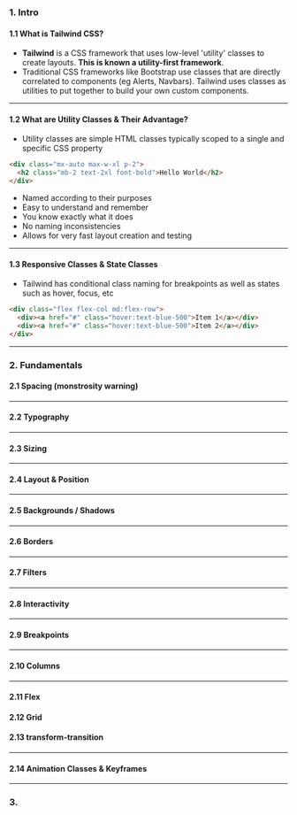 ### 1. Intro

#### 1.1 What is Tailwind CSS?

- **Tailwind** is a CSS framework that uses low-level 'utility' classes to create layouts. **This is known a utility-first framework**.
- Traditional CSS frameworks like Bootstrap use classes that are directly correlated to components (eg Alerts, Navbars). Tailwind uses classes as utilities to put together to build your own custom components.

---

#### 1.2 What are Utility Classes & Their Advantage?

- Utility classes are simple HTML classes typically scoped to a single and specific CSS property

```html
<div class="mx-auto max-w-xl p-2">
  <h2 class="mb-2 text-2xl font-bold">Hello World</h2>
</div>
```

- Named according to their purposes
- Easy to understand and remember
- You know exactly what it does
- No naming inconsistencies
- Allows for very fast layout creation and testing

---

#### 1.3 Responsive Classes & State Classes

- Tailwind has conditional class naming for breakpoints as well as states such as hover, focus, etc

```html
<div class="flex flex-col md:flex-row">
  <div><a href="#" class="hover:text-blue-500">Item 1</a></div>
  <div><a href="#" class="hover:text-blue-500">Item 2</a></div>
</div>
```

---

### 2. Fundamentals

#### 2.1 Spacing (monstrosity warning)

<!-- Breakpoinsts for Container
    container	None	width: 100%;
    sm (640px)	    max-width: 640px;
    md (768px)	    max-width: 768px;
    lg (1024px)	    max-width: 1024px;
    xl (1280px)	    max-width: 1280px;
    2xl (1536px)	  max-width: 1536px;
-->

<!-- Margin Values
      m-0	margin: 0px;
      mx-0	margin-left: 0px;
      margin-right: 0px;
      my-0	margin-top: 0px;
      margin-bottom: 0px;
      mt-0	margin-top: 0px;
      mr-0	margin-right: 0px;
      mb-0	margin-bottom: 0px;
      ml-0	margin-left: 0px;
      m-px	margin: 1px;
      mx-px	margin-left: 1px;
      margin-right: 1px;
      my-px	margin-top: 1px;
      margin-bottom: 1px;
      mt-px	margin-top: 1px;
      mr-px	margin-right: 1px;
      mb-px	margin-bottom: 1px;
      ml-px	margin-left: 1px;
      m-0.5	margin: 0.125rem; /* 2px */
      mx-0.5	margin-left: 0.125rem; /* 2px */
      margin-right: 0.125rem; /* 2px */
      my-0.5	margin-top: 0.125rem; /* 2px */
      margin-bottom: 0.125rem; /* 2px */
      mt-0.5	margin-top: 0.125rem; /* 2px */
      mr-0.5	margin-right: 0.125rem; /* 2px */
      mb-0.5	margin-bottom: 0.125rem; /* 2px */
      ml-0.5	margin-left: 0.125rem; /* 2px */
      m-1	margin: 0.25rem; /* 4px */
      mx-1	margin-left: 0.25rem; /* 4px */
      margin-right: 0.25rem; /* 4px */
      my-1	margin-top: 0.25rem; /* 4px */
      margin-bottom: 0.25rem; /* 4px */
      mt-1	margin-top: 0.25rem; /* 4px */
      mr-1	margin-right: 0.25rem; /* 4px */
      mb-1	margin-bottom: 0.25rem; /* 4px */
      ml-1	margin-left: 0.25rem; /* 4px */
      m-1.5	margin: 0.375rem; /* 6px */
      mx-1.5	margin-left: 0.375rem; /* 6px */
      margin-right: 0.375rem; /* 6px */
      my-1.5	margin-top: 0.375rem; /* 6px */
      margin-bottom: 0.375rem; /* 6px */
      mt-1.5	margin-top: 0.375rem; /* 6px */
      mr-1.5	margin-right: 0.375rem; /* 6px */
      mb-1.5	margin-bottom: 0.375rem; /* 6px */
      ml-1.5	margin-left: 0.375rem; /* 6px */
      m-2	margin: 0.5rem; /* 8px */
      mx-2	margin-left: 0.5rem; /* 8px */
      margin-right: 0.5rem; /* 8px */
      my-2	margin-top: 0.5rem; /* 8px */
      margin-bottom: 0.5rem; /* 8px */
      mt-2	margin-top: 0.5rem; /* 8px */
      mr-2	margin-right: 0.5rem; /* 8px */
      mb-2	margin-bottom: 0.5rem; /* 8px */
      ml-2	margin-left: 0.5rem; /* 8px */
      m-2.5	margin: 0.625rem; /* 10px */
      mx-2.5	margin-left: 0.625rem; /* 10px */
      margin-right: 0.625rem; /* 10px */
      my-2.5	margin-top: 0.625rem; /* 10px */
      margin-bottom: 0.625rem; /* 10px */
      mt-2.5	margin-top: 0.625rem; /* 10px */
      mr-2.5	margin-right: 0.625rem; /* 10px */
      mb-2.5	margin-bottom: 0.625rem; /* 10px */
      ml-2.5	margin-left: 0.625rem; /* 10px */
      m-3	margin: 0.75rem; /* 12px */
      mx-3	margin-left: 0.75rem; /* 12px */
      margin-right: 0.75rem; /* 12px */
      my-3	margin-top: 0.75rem; /* 12px */
      margin-bottom: 0.75rem; /* 12px */
      mt-3	margin-top: 0.75rem; /* 12px */
      mr-3	margin-right: 0.75rem; /* 12px */
      mb-3	margin-bottom: 0.75rem; /* 12px */
      ml-3	margin-left: 0.75rem; /* 12px */
      m-3.5	margin: 0.875rem; /* 14px */
      mx-3.5	margin-left: 0.875rem; /* 14px */
      margin-right: 0.875rem; /* 14px */
      my-3.5	margin-top: 0.875rem; /* 14px */
      margin-bottom: 0.875rem; /* 14px */
      mt-3.5	margin-top: 0.875rem; /* 14px */
      mr-3.5	margin-right: 0.875rem; /* 14px */
      mb-3.5	margin-bottom: 0.875rem; /* 14px */
      ml-3.5	margin-left: 0.875rem; /* 14px */
      m-4	margin: 1rem; /* 16px */
      mx-4	margin-left: 1rem; /* 16px */
      margin-right: 1rem; /* 16px */
      my-4	margin-top: 1rem; /* 16px */
      margin-bottom: 1rem; /* 16px */
      mt-4	margin-top: 1rem; /* 16px */
      mr-4	margin-right: 1rem; /* 16px */
      mb-4	margin-bottom: 1rem; /* 16px */
      ml-4	margin-left: 1rem; /* 16px */
      m-5	margin: 1.25rem; /* 20px */
      mx-5	margin-left: 1.25rem; /* 20px */
      margin-right: 1.25rem; /* 20px */
      my-5	margin-top: 1.25rem; /* 20px */
      margin-bottom: 1.25rem; /* 20px */
      mt-5	margin-top: 1.25rem; /* 20px */
      mr-5	margin-right: 1.25rem; /* 20px */
      mb-5	margin-bottom: 1.25rem; /* 20px */
      ml-5	margin-left: 1.25rem; /* 20px */
      m-6	margin: 1.5rem; /* 24px */
      mx-6	margin-left: 1.5rem; /* 24px */
      margin-right: 1.5rem; /* 24px */
      my-6	margin-top: 1.5rem; /* 24px */
      margin-bottom: 1.5rem; /* 24px */
      mt-6	margin-top: 1.5rem; /* 24px */
      mr-6	margin-right: 1.5rem; /* 24px */
      mb-6	margin-bottom: 1.5rem; /* 24px */
      ml-6	margin-left: 1.5rem; /* 24px */
      m-7	margin: 1.75rem; /* 28px */
      mx-7	margin-left: 1.75rem; /* 28px */
      margin-right: 1.75rem; /* 28px */
      my-7	margin-top: 1.75rem; /* 28px */
      margin-bottom: 1.75rem; /* 28px */
      mt-7	margin-top: 1.75rem; /* 28px */
      mr-7	margin-right: 1.75rem; /* 28px */
      mb-7	margin-bottom: 1.75rem; /* 28px */
      ml-7	margin-left: 1.75rem; /* 28px */
      m-8	margin: 2rem; /* 32px */
      mx-8	margin-left: 2rem; /* 32px */
      margin-right: 2rem; /* 32px */
      my-8	margin-top: 2rem; /* 32px */
      margin-bottom: 2rem; /* 32px */
      mt-8	margin-top: 2rem; /* 32px */
      mr-8	margin-right: 2rem; /* 32px */
      mb-8	margin-bottom: 2rem; /* 32px */
      ml-8	margin-left: 2rem; /* 32px */
      m-9	margin: 2.25rem; /* 36px */
      mx-9	margin-left: 2.25rem; /* 36px */
      margin-right: 2.25rem; /* 36px */
      my-9	margin-top: 2.25rem; /* 36px */
      margin-bottom: 2.25rem; /* 36px */
      mt-9	margin-top: 2.25rem; /* 36px */
      mr-9	margin-right: 2.25rem; /* 36px */
      mb-9	margin-bottom: 2.25rem; /* 36px */
      ml-9	margin-left: 2.25rem; /* 36px */
      m-10	margin: 2.5rem; /* 40px */
      mx-10	margin-left: 2.5rem; /* 40px */
      margin-right: 2.5rem; /* 40px */
      my-10	margin-top: 2.5rem; /* 40px */
      margin-bottom: 2.5rem; /* 40px */
      mt-10	margin-top: 2.5rem; /* 40px */
      mr-10	margin-right: 2.5rem; /* 40px */
      mb-10	margin-bottom: 2.5rem; /* 40px */
      ml-10	margin-left: 2.5rem; /* 40px */
      m-11	margin: 2.75rem; /* 44px */
      mx-11	margin-left: 2.75rem; /* 44px */
      margin-right: 2.75rem; /* 44px */
      my-11	margin-top: 2.75rem; /* 44px */
      margin-bottom: 2.75rem; /* 44px */
      mt-11	margin-top: 2.75rem; /* 44px */
      mr-11	margin-right: 2.75rem; /* 44px */
      mb-11	margin-bottom: 2.75rem; /* 44px */
      ml-11	margin-left: 2.75rem; /* 44px */
      m-12	margin: 3rem; /* 48px */
      mx-12	margin-left: 3rem; /* 48px */
      margin-right: 3rem; /* 48px */
      my-12	margin-top: 3rem; /* 48px */
      margin-bottom: 3rem; /* 48px */
      mt-12	margin-top: 3rem; /* 48px */
      mr-12	margin-right: 3rem; /* 48px */
      mb-12	margin-bottom: 3rem; /* 48px */
      ml-12	margin-left: 3rem; /* 48px */
      m-14	margin: 3.5rem; /* 56px */
      mx-14	margin-left: 3.5rem; /* 56px */
      margin-right: 3.5rem; /* 56px */
      my-14	margin-top: 3.5rem; /* 56px */
      margin-bottom: 3.5rem; /* 56px */
      mt-14	margin-top: 3.5rem; /* 56px */
      mr-14	margin-right: 3.5rem; /* 56px */
      mb-14	margin-bottom: 3.5rem; /* 56px */
      ml-14	margin-left: 3.5rem; /* 56px */
      m-16	margin: 4rem; /* 64px */
      mx-16	margin-left: 4rem; /* 64px */
      margin-right: 4rem; /* 64px */
      my-16	margin-top: 4rem; /* 64px */
      margin-bottom: 4rem; /* 64px */
      mt-16	margin-top: 4rem; /* 64px */
      mr-16	margin-right: 4rem; /* 64px */
      mb-16	margin-bottom: 4rem; /* 64px */
      ml-16	margin-left: 4rem; /* 64px */
      m-20	margin: 5rem; /* 80px */
      mx-20	margin-left: 5rem; /* 80px */
      margin-right: 5rem; /* 80px */
      my-20	margin-top: 5rem; /* 80px */
      margin-bottom: 5rem; /* 80px */
      mt-20	margin-top: 5rem; /* 80px */
      mr-20	margin-right: 5rem; /* 80px */
      mb-20	margin-bottom: 5rem; /* 80px */
      ml-20	margin-left: 5rem; /* 80px */
      m-24	margin: 6rem; /* 96px */
      mx-24	margin-left: 6rem; /* 96px */
      margin-right: 6rem; /* 96px */
      my-24	margin-top: 6rem; /* 96px */
      margin-bottom: 6rem; /* 96px */
      mt-24	margin-top: 6rem; /* 96px */
      mr-24	margin-right: 6rem; /* 96px */
      mb-24	margin-bottom: 6rem; /* 96px */
      ml-24	margin-left: 6rem; /* 96px */
      m-28	margin: 7rem; /* 112px */
      mx-28	margin-left: 7rem; /* 112px */
      margin-right: 7rem; /* 112px */
      my-28	margin-top: 7rem; /* 112px */
      margin-bottom: 7rem; /* 112px */
      mt-28	margin-top: 7rem; /* 112px */
      mr-28	margin-right: 7rem; /* 112px */
      mb-28	margin-bottom: 7rem; /* 112px */
      ml-28	margin-left: 7rem; /* 112px */
      m-32	margin: 8rem; /* 128px */
      mx-32	margin-left: 8rem; /* 128px */
      margin-right: 8rem; /* 128px */
      my-32	margin-top: 8rem; /* 128px */
      margin-bottom: 8rem; /* 128px */
      mt-32	margin-top: 8rem; /* 128px */
      mr-32	margin-right: 8rem; /* 128px */
      mb-32	margin-bottom: 8rem; /* 128px */
      ml-32	margin-left: 8rem; /* 128px */
      m-36	margin: 9rem; /* 144px */
      mx-36	margin-left: 9rem; /* 144px */
      margin-right: 9rem; /* 144px */
      my-36	margin-top: 9rem; /* 144px */
      margin-bottom: 9rem; /* 144px */
      mt-36	margin-top: 9rem; /* 144px */
      mr-36	margin-right: 9rem; /* 144px */
      mb-36	margin-bottom: 9rem; /* 144px */
      ml-36	margin-left: 9rem; /* 144px */
      m-40	margin: 10rem; /* 160px */
      mx-40	margin-left: 10rem; /* 160px */
      margin-right: 10rem; /* 160px */
      my-40	margin-top: 10rem; /* 160px */
      margin-bottom: 10rem; /* 160px */
      mt-40	margin-top: 10rem; /* 160px */
      mr-40	margin-right: 10rem; /* 160px */
      mb-40	margin-bottom: 10rem; /* 160px */
      ml-40	margin-left: 10rem; /* 160px */
      m-44	margin: 11rem; /* 176px */
      mx-44	margin-left: 11rem; /* 176px */
      margin-right: 11rem; /* 176px */
      my-44	margin-top: 11rem; /* 176px */
      margin-bottom: 11rem; /* 176px */
      mt-44	margin-top: 11rem; /* 176px */
      mr-44	margin-right: 11rem; /* 176px */
      mb-44	margin-bottom: 11rem; /* 176px */
      ml-44	margin-left: 11rem; /* 176px */
      m-48	margin: 12rem; /* 192px */
      mx-48	margin-left: 12rem; /* 192px */
      margin-right: 12rem; /* 192px */
      my-48	margin-top: 12rem; /* 192px */
      margin-bottom: 12rem; /* 192px */
      mt-48	margin-top: 12rem; /* 192px */
      mr-48	margin-right: 12rem; /* 192px */
      mb-48	margin-bottom: 12rem; /* 192px */
      ml-48	margin-left: 12rem; /* 192px */
      m-52	margin: 13rem; /* 208px */
      mx-52	margin-left: 13rem; /* 208px */
      margin-right: 13rem; /* 208px */
      my-52	margin-top: 13rem; /* 208px */
      margin-bottom: 13rem; /* 208px */
      mt-52	margin-top: 13rem; /* 208px */
      mr-52	margin-right: 13rem; /* 208px */
      mb-52	margin-bottom: 13rem; /* 208px */
      ml-52	margin-left: 13rem; /* 208px */
      m-56	margin: 14rem; /* 224px */
      mx-56	margin-left: 14rem; /* 224px */
      margin-right: 14rem; /* 224px */
      my-56	margin-top: 14rem; /* 224px */
      margin-bottom: 14rem; /* 224px */
      mt-56	margin-top: 14rem; /* 224px */
      mr-56	margin-right: 14rem; /* 224px */
      mb-56	margin-bottom: 14rem; /* 224px */
      ml-56	margin-left: 14rem; /* 224px */
      m-60	margin: 15rem; /* 240px */
      mx-60	margin-left: 15rem; /* 240px */
      margin-right: 15rem; /* 240px */
      my-60	margin-top: 15rem; /* 240px */
      margin-bottom: 15rem; /* 240px */
      mt-60	margin-top: 15rem; /* 240px */
      mr-60	margin-right: 15rem; /* 240px */
      mb-60	margin-bottom: 15rem; /* 240px */
      ml-60	margin-left: 15rem; /* 240px */
      m-64	margin: 16rem; /* 256px */
      mx-64	margin-left: 16rem; /* 256px */
      margin-right: 16rem; /* 256px */
      my-64	margin-top: 16rem; /* 256px */
      margin-bottom: 16rem; /* 256px */
      mt-64	margin-top: 16rem; /* 256px */
      mr-64	margin-right: 16rem; /* 256px */
      mb-64	margin-bottom: 16rem; /* 256px */
      ml-64	margin-left: 16rem; /* 256px */
      m-72	margin: 18rem; /* 288px */
      mx-72	margin-left: 18rem; /* 288px */
      margin-right: 18rem; /* 288px */
      my-72	margin-top: 18rem; /* 288px */
      margin-bottom: 18rem; /* 288px */
      mt-72	margin-top: 18rem; /* 288px */
      mr-72	margin-right: 18rem; /* 288px */
      mb-72	margin-bottom: 18rem; /* 288px */
      ml-72	margin-left: 18rem; /* 288px */
      m-80	margin: 20rem; /* 320px */
      mx-80	margin-left: 20rem; /* 320px */
      margin-right: 20rem; /* 320px */
      my-80	margin-top: 20rem; /* 320px */
      margin-bottom: 20rem; /* 320px */
      mt-80	margin-top: 20rem; /* 320px */
      mr-80	margin-right: 20rem; /* 320px */
      mb-80	margin-bottom: 20rem; /* 320px */
      ml-80	margin-left: 20rem; /* 320px */
      m-96	margin: 24rem; /* 384px */
      mx-96	margin-left: 24rem; /* 384px */
      margin-right: 24rem; /* 384px */
      my-96	margin-top: 24rem; /* 384px */
      margin-bottom: 24rem; /* 384px */
      mt-96	margin-top: 24rem; /* 384px */
      mr-96	margin-right: 24rem; /* 384px */
      mb-96	margin-bottom: 24rem; /* 384px */
      ml-96	margin-left: 24rem; /* 384px */
      m-auto	margin: auto;
      mx-auto	margin-left: auto;
      margin-right: auto;
      my-auto	margin-top: auto;
      margin-bottom: auto;
      mt-auto	margin-top: auto;
      mr-auto	margin-right: auto;
      mb-auto	margin-bottom: auto;
      ml-auto	margin-left: auto;
    -->

<!-- Padding Values
      p-0	padding: 0px;
      px-0	padding-left: 0px;
      padding-right: 0px;
      py-0	padding-top: 0px;
      padding-bottom: 0px;
      pt-0	padding-top: 0px;
      pr-0	padding-right: 0px;
      pb-0	padding-bottom: 0px;
      pl-0	padding-left: 0px;
      p-px	padding: 1px;
      px-px	padding-left: 1px;
      padding-right: 1px;
      py-px	padding-top: 1px;
      padding-bottom: 1px;
      pt-px	padding-top: 1px;
      pr-px	padding-right: 1px;
      pb-px	padding-bottom: 1px;
      pl-px	padding-left: 1px;
      p-0.5	padding: 0.125rem; /* 2px */
      px-0.5	padding-left: 0.125rem; /* 2px */
      padding-right: 0.125rem; /* 2px */
      py-0.5	padding-top: 0.125rem; /* 2px */
      padding-bottom: 0.125rem; /* 2px */
      pt-0.5	padding-top: 0.125rem; /* 2px */
      pr-0.5	padding-right: 0.125rem; /* 2px */
      pb-0.5	padding-bottom: 0.125rem; /* 2px */
      pl-0.5	padding-left: 0.125rem; /* 2px */
      p-1	padding: 0.25rem; /* 4px */
      px-1	padding-left: 0.25rem; /* 4px */
      padding-right: 0.25rem; /* 4px */
      py-1	padding-top: 0.25rem; /* 4px */
      padding-bottom: 0.25rem; /* 4px */
      pt-1	padding-top: 0.25rem; /* 4px */
      pr-1	padding-right: 0.25rem; /* 4px */
      pb-1	padding-bottom: 0.25rem; /* 4px */
      pl-1	padding-left: 0.25rem; /* 4px */
      p-1.5	padding: 0.375rem; /* 6px */
      px-1.5	padding-left: 0.375rem; /* 6px */
      padding-right: 0.375rem; /* 6px */
      py-1.5	padding-top: 0.375rem; /* 6px */
      padding-bottom: 0.375rem; /* 6px */
      pt-1.5	padding-top: 0.375rem; /* 6px */
      pr-1.5	padding-right: 0.375rem; /* 6px */
      pb-1.5	padding-bottom: 0.375rem; /* 6px */
      pl-1.5	padding-left: 0.375rem; /* 6px */
      p-2	padding: 0.5rem; /* 8px */
      px-2	padding-left: 0.5rem; /* 8px */
      padding-right: 0.5rem; /* 8px */
      py-2	padding-top: 0.5rem; /* 8px */
      padding-bottom: 0.5rem; /* 8px */
      pt-2	padding-top: 0.5rem; /* 8px */
      pr-2	padding-right: 0.5rem; /* 8px */
      pb-2	padding-bottom: 0.5rem; /* 8px */
      pl-2	padding-left: 0.5rem; /* 8px */
      p-2.5	padding: 0.625rem; /* 10px */
      px-2.5	padding-left: 0.625rem; /* 10px */
      padding-right: 0.625rem; /* 10px */
      py-2.5	padding-top: 0.625rem; /* 10px */
      padding-bottom: 0.625rem; /* 10px */
      pt-2.5	padding-top: 0.625rem; /* 10px */
      pr-2.5	padding-right: 0.625rem; /* 10px */
      pb-2.5	padding-bottom: 0.625rem; /* 10px */
      pl-2.5	padding-left: 0.625rem; /* 10px */
      p-3	padding: 0.75rem; /* 12px */
      px-3	padding-left: 0.75rem; /* 12px */
      padding-right: 0.75rem; /* 12px */
      py-3	padding-top: 0.75rem; /* 12px */
      padding-bottom: 0.75rem; /* 12px */
      pt-3	padding-top: 0.75rem; /* 12px */
      pr-3	padding-right: 0.75rem; /* 12px */
      pb-3	padding-bottom: 0.75rem; /* 12px */
      pl-3	padding-left: 0.75rem; /* 12px */
      p-3.5	padding: 0.875rem; /* 14px */
      px-3.5	padding-left: 0.875rem; /* 14px */
      padding-right: 0.875rem; /* 14px */
      py-3.5	padding-top: 0.875rem; /* 14px */
      padding-bottom: 0.875rem; /* 14px */
      pt-3.5	padding-top: 0.875rem; /* 14px */
      pr-3.5	padding-right: 0.875rem; /* 14px */
      pb-3.5	padding-bottom: 0.875rem; /* 14px */
      pl-3.5	padding-left: 0.875rem; /* 14px */
      p-4	padding: 1rem; /* 16px */
      px-4	padding-left: 1rem; /* 16px */
      padding-right: 1rem; /* 16px */
      py-4	padding-top: 1rem; /* 16px */
      padding-bottom: 1rem; /* 16px */
      pt-4	padding-top: 1rem; /* 16px */
      pr-4	padding-right: 1rem; /* 16px */
      pb-4	padding-bottom: 1rem; /* 16px */
      pl-4	padding-left: 1rem; /* 16px */
      p-5	padding: 1.25rem; /* 20px */
      px-5	padding-left: 1.25rem; /* 20px */
      padding-right: 1.25rem; /* 20px */
      py-5	padding-top: 1.25rem; /* 20px */
      padding-bottom: 1.25rem; /* 20px */
      pt-5	padding-top: 1.25rem; /* 20px */
      pr-5	padding-right: 1.25rem; /* 20px */
      pb-5	padding-bottom: 1.25rem; /* 20px */
      pl-5	padding-left: 1.25rem; /* 20px */
      p-6	padding: 1.5rem; /* 24px */
      px-6	padding-left: 1.5rem; /* 24px */
      padding-right: 1.5rem; /* 24px */
      py-6	padding-top: 1.5rem; /* 24px */
      padding-bottom: 1.5rem; /* 24px */
      pt-6	padding-top: 1.5rem; /* 24px */
      pr-6	padding-right: 1.5rem; /* 24px */
      pb-6	padding-bottom: 1.5rem; /* 24px */
      pl-6	padding-left: 1.5rem; /* 24px */
      p-7	padding: 1.75rem; /* 28px */
      px-7	padding-left: 1.75rem; /* 28px */
      padding-right: 1.75rem; /* 28px */
      py-7	padding-top: 1.75rem; /* 28px */
      padding-bottom: 1.75rem; /* 28px */
      pt-7	padding-top: 1.75rem; /* 28px */
      pr-7	padding-right: 1.75rem; /* 28px */
      pb-7	padding-bottom: 1.75rem; /* 28px */
      pl-7	padding-left: 1.75rem; /* 28px */
      p-8	padding: 2rem; /* 32px */
      px-8	padding-left: 2rem; /* 32px */
      padding-right: 2rem; /* 32px */
      py-8	padding-top: 2rem; /* 32px */
      padding-bottom: 2rem; /* 32px */
      pt-8	padding-top: 2rem; /* 32px */
      pr-8	padding-right: 2rem; /* 32px */
      pb-8	padding-bottom: 2rem; /* 32px */
      pl-8	padding-left: 2rem; /* 32px */
      p-9	padding: 2.25rem; /* 36px */
      px-9	padding-left: 2.25rem; /* 36px */
      padding-right: 2.25rem; /* 36px */
      py-9	padding-top: 2.25rem; /* 36px */
      padding-bottom: 2.25rem; /* 36px */
      pt-9	padding-top: 2.25rem; /* 36px */
      pr-9	padding-right: 2.25rem; /* 36px */
      pb-9	padding-bottom: 2.25rem; /* 36px */
      pl-9	padding-left: 2.25rem; /* 36px */
      p-10	padding: 2.5rem; /* 40px */
      px-10	padding-left: 2.5rem; /* 40px */
      padding-right: 2.5rem; /* 40px */
      py-10	padding-top: 2.5rem; /* 40px */
      padding-bottom: 2.5rem; /* 40px */
      pt-10	padding-top: 2.5rem; /* 40px */
      pr-10	padding-right: 2.5rem; /* 40px */
      pb-10	padding-bottom: 2.5rem; /* 40px */
      pl-10	padding-left: 2.5rem; /* 40px */
      p-11	padding: 2.75rem; /* 44px */
      px-11	padding-left: 2.75rem; /* 44px */
      padding-right: 2.75rem; /* 44px */
      py-11	padding-top: 2.75rem; /* 44px */
      padding-bottom: 2.75rem; /* 44px */
      pt-11	padding-top: 2.75rem; /* 44px */
      pr-11	padding-right: 2.75rem; /* 44px */
      pb-11	padding-bottom: 2.75rem; /* 44px */
      pl-11	padding-left: 2.75rem; /* 44px */
      p-12	padding: 3rem; /* 48px */
      px-12	padding-left: 3rem; /* 48px */
      padding-right: 3rem; /* 48px */
      py-12	padding-top: 3rem; /* 48px */
      padding-bottom: 3rem; /* 48px */
      pt-12	padding-top: 3rem; /* 48px */
      pr-12	padding-right: 3rem; /* 48px */
      pb-12	padding-bottom: 3rem; /* 48px */
      pl-12	padding-left: 3rem; /* 48px */
      p-14	padding: 3.5rem; /* 56px */
      px-14	padding-left: 3.5rem; /* 56px */
      padding-right: 3.5rem; /* 56px */
      py-14	padding-top: 3.5rem; /* 56px */
      padding-bottom: 3.5rem; /* 56px */
      pt-14	padding-top: 3.5rem; /* 56px */
      pr-14	padding-right: 3.5rem; /* 56px */
      pb-14	padding-bottom: 3.5rem; /* 56px */
      pl-14	padding-left: 3.5rem; /* 56px */
      p-16	padding: 4rem; /* 64px */
      px-16	padding-left: 4rem; /* 64px */
      padding-right: 4rem; /* 64px */
      py-16	padding-top: 4rem; /* 64px */
      padding-bottom: 4rem; /* 64px */
      pt-16	padding-top: 4rem; /* 64px */
      pr-16	padding-right: 4rem; /* 64px */
      pb-16	padding-bottom: 4rem; /* 64px */
      pl-16	padding-left: 4rem; /* 64px */
      p-20	padding: 5rem; /* 80px */
      px-20	padding-left: 5rem; /* 80px */
      padding-right: 5rem; /* 80px */
      py-20	padding-top: 5rem; /* 80px */
      padding-bottom: 5rem; /* 80px */
      pt-20	padding-top: 5rem; /* 80px */
      pr-20	padding-right: 5rem; /* 80px */
      pb-20	padding-bottom: 5rem; /* 80px */
      pl-20	padding-left: 5rem; /* 80px */
      p-24	padding: 6rem; /* 96px */
      px-24	padding-left: 6rem; /* 96px */
      padding-right: 6rem; /* 96px */
      py-24	padding-top: 6rem; /* 96px */
      padding-bottom: 6rem; /* 96px */
      pt-24	padding-top: 6rem; /* 96px */
      pr-24	padding-right: 6rem; /* 96px */
      pb-24	padding-bottom: 6rem; /* 96px */
      pl-24	padding-left: 6rem; /* 96px */
      p-28	padding: 7rem; /* 112px */
      px-28	padding-left: 7rem; /* 112px */
      padding-right: 7rem; /* 112px */
      py-28	padding-top: 7rem; /* 112px */
      padding-bottom: 7rem; /* 112px */
      pt-28	padding-top: 7rem; /* 112px */
      pr-28	padding-right: 7rem; /* 112px */
      pb-28	padding-bottom: 7rem; /* 112px */
      pl-28	padding-left: 7rem; /* 112px */
      p-32	padding: 8rem; /* 128px */
      px-32	padding-left: 8rem; /* 128px */
      padding-right: 8rem; /* 128px */
      py-32	padding-top: 8rem; /* 128px */
      padding-bottom: 8rem; /* 128px */
      pt-32	padding-top: 8rem; /* 128px */
      pr-32	padding-right: 8rem; /* 128px */
      pb-32	padding-bottom: 8rem; /* 128px */
      pl-32	padding-left: 8rem; /* 128px */
      p-36	padding: 9rem; /* 144px */
      px-36	padding-left: 9rem; /* 144px */
      padding-right: 9rem; /* 144px */
      py-36	padding-top: 9rem; /* 144px */
      padding-bottom: 9rem; /* 144px */
      pt-36	padding-top: 9rem; /* 144px */
      pr-36	padding-right: 9rem; /* 144px */
      pb-36	padding-bottom: 9rem; /* 144px */
      pl-36	padding-left: 9rem; /* 144px */
      p-40	padding: 10rem; /* 160px */
      px-40	padding-left: 10rem; /* 160px */
      padding-right: 10rem; /* 160px */
      py-40	padding-top: 10rem; /* 160px */
      padding-bottom: 10rem; /* 160px */
      pt-40	padding-top: 10rem; /* 160px */
      pr-40	padding-right: 10rem; /* 160px */
      pb-40	padding-bottom: 10rem; /* 160px */
      pl-40	padding-left: 10rem; /* 160px */
      p-44	padding: 11rem; /* 176px */
      px-44	padding-left: 11rem; /* 176px */
      padding-right: 11rem; /* 176px */
      py-44	padding-top: 11rem; /* 176px */
      padding-bottom: 11rem; /* 176px */
      pt-44	padding-top: 11rem; /* 176px */
      pr-44	padding-right: 11rem; /* 176px */
      pb-44	padding-bottom: 11rem; /* 176px */
      pl-44	padding-left: 11rem; /* 176px */
      p-48	padding: 12rem; /* 192px */
      px-48	padding-left: 12rem; /* 192px */
      padding-right: 12rem; /* 192px */
      py-48	padding-top: 12rem; /* 192px */
      padding-bottom: 12rem; /* 192px */
      pt-48	padding-top: 12rem; /* 192px */
      pr-48	padding-right: 12rem; /* 192px */
      pb-48	padding-bottom: 12rem; /* 192px */
      pl-48	padding-left: 12rem; /* 192px */
      p-52	padding: 13rem; /* 208px */
      px-52	padding-left: 13rem; /* 208px */
      padding-right: 13rem; /* 208px */
      py-52	padding-top: 13rem; /* 208px */
      padding-bottom: 13rem; /* 208px */
      pt-52	padding-top: 13rem; /* 208px */
      pr-52	padding-right: 13rem; /* 208px */
      pb-52	padding-bottom: 13rem; /* 208px */
      pl-52	padding-left: 13rem; /* 208px */
      p-56	padding: 14rem; /* 224px */
      px-56	padding-left: 14rem; /* 224px */
      padding-right: 14rem; /* 224px */
      py-56	padding-top: 14rem; /* 224px */
      padding-bottom: 14rem; /* 224px */
      pt-56	padding-top: 14rem; /* 224px */
      pr-56	padding-right: 14rem; /* 224px */
      pb-56	padding-bottom: 14rem; /* 224px */
      pl-56	padding-left: 14rem; /* 224px */
      p-60	padding: 15rem; /* 240px */
      px-60	padding-left: 15rem; /* 240px */
      padding-right: 15rem; /* 240px */
      py-60	padding-top: 15rem; /* 240px */
      padding-bottom: 15rem; /* 240px */
      pt-60	padding-top: 15rem; /* 240px */
      pr-60	padding-right: 15rem; /* 240px */
      pb-60	padding-bottom: 15rem; /* 240px */
      pl-60	padding-left: 15rem; /* 240px */
      p-64	padding: 16rem; /* 256px */
      px-64	padding-left: 16rem; /* 256px */
      padding-right: 16rem; /* 256px */
      py-64	padding-top: 16rem; /* 256px */
      padding-bottom: 16rem; /* 256px */
      pt-64	padding-top: 16rem; /* 256px */
      pr-64	padding-right: 16rem; /* 256px */
      pb-64	padding-bottom: 16rem; /* 256px */
      pl-64	padding-left: 16rem; /* 256px */
      p-72	padding: 18rem; /* 288px */
      px-72	padding-left: 18rem; /* 288px */
      padding-right: 18rem; /* 288px */
      py-72	padding-top: 18rem; /* 288px */
      padding-bottom: 18rem; /* 288px */
      pt-72	padding-top: 18rem; /* 288px */
      pr-72	padding-right: 18rem; /* 288px */
      pb-72	padding-bottom: 18rem; /* 288px */
      pl-72	padding-left: 18rem; /* 288px */
      p-80	padding: 20rem; /* 320px */
      px-80	padding-left: 20rem; /* 320px */
      padding-right: 20rem; /* 320px */
      py-80	padding-top: 20rem; /* 320px */
      padding-bottom: 20rem; /* 320px */
      pt-80	padding-top: 20rem; /* 320px */
      pr-80	padding-right: 20rem; /* 320px */
      pb-80	padding-bottom: 20rem; /* 320px */
      pl-80	padding-left: 20rem; /* 320px */
      p-96	padding: 24rem; /* 384px */
      px-96	padding-left: 24rem; /* 384px */
      padding-right: 24rem; /* 384px */
      py-96	padding-top: 24rem; /* 384px */
      padding-bottom: 24rem; /* 384px */
      pt-96	padding-top: 24rem; /* 384px */
      pr-96	padding-right: 24rem; /* 384px */
      pb-96	padding-bottom: 24rem; /* 384px */
      pl-96	padding-left: 24rem; /* 384px */
    -->

<!-- Space Between X/Y
      space-x-0 > * + *	margin-left: 0px;
      space-y-0 > * + *	margin-top: 0px;
      space-x-0.5 > * + *	margin-left: 0.125rem; /* 2px */
      space-y-0.5 > * + *	margin-top: 0.125rem; /* 2px */
      space-x-1 > * + *	margin-left: 0.25rem; /* 4px */
      space-y-1 > * + *	margin-top: 0.25rem; /* 4px */
      space-x-1.5 > * + *	margin-left: 0.375rem; /* 6px */
      space-y-1.5 > * + *	margin-top: 0.375rem; /* 6px */
      space-x-2 > * + *	margin-left: 0.5rem; /* 8px */
      space-y-2 > * + *	margin-top: 0.5rem; /* 8px */
      space-x-2.5 > * + *	margin-left: 0.625rem; /* 10px */
      space-y-2.5 > * + *	margin-top: 0.625rem; /* 10px */
      space-x-3 > * + *	margin-left: 0.75rem; /* 12px */
      space-y-3 > * + *	margin-top: 0.75rem; /* 12px */
      space-x-3.5 > * + *	margin-left: 0.875rem; /* 14px */
      space-y-3.5 > * + *	margin-top: 0.875rem; /* 14px */
      space-x-4 > * + *	margin-left: 1rem; /* 16px */
      space-y-4 > * + *	margin-top: 1rem; /* 16px */
      space-x-5 > * + *	margin-left: 1.25rem; /* 20px */
      space-y-5 > * + *	margin-top: 1.25rem; /* 20px */
      space-x-6 > * + *	margin-left: 1.5rem; /* 24px */
      space-y-6 > * + *	margin-top: 1.5rem; /* 24px */
      space-x-7 > * + *	margin-left: 1.75rem; /* 28px */
      space-y-7 > * + *	margin-top: 1.75rem; /* 28px */
      space-x-8 > * + *	margin-left: 2rem; /* 32px */
      space-y-8 > * + *	margin-top: 2rem; /* 32px */
      space-x-9 > * + *	margin-left: 2.25rem; /* 36px */
      space-y-9 > * + *	margin-top: 2.25rem; /* 36px */
      space-x-10 > * + *	margin-left: 2.5rem; /* 40px */
      space-y-10 > * + *	margin-top: 2.5rem; /* 40px */
      space-x-11 > * + *	margin-left: 2.75rem; /* 44px */
      space-y-11 > * + *	margin-top: 2.75rem; /* 44px */
      space-x-12 > * + *	margin-left: 3rem; /* 48px */
      space-y-12 > * + *	margin-top: 3rem; /* 48px */
      space-x-14 > * + *	margin-left: 3.5rem; /* 56px */
      space-y-14 > * + *	margin-top: 3.5rem; /* 56px */
      space-x-16 > * + *	margin-left: 4rem; /* 64px */
      space-y-16 > * + *	margin-top: 4rem; /* 64px */
      space-x-20 > * + *	margin-left: 5rem; /* 80px */
      space-y-20 > * + *	margin-top: 5rem; /* 80px */
      space-x-24 > * + *	margin-left: 6rem; /* 96px */
      space-y-24 > * + *	margin-top: 6rem; /* 96px */
      space-x-28 > * + *	margin-left: 7rem; /* 112px */
      space-y-28 > * + *	margin-top: 7rem; /* 112px */
      space-x-32 > * + *	margin-left: 8rem; /* 128px */
      space-y-32 > * + *	margin-top: 8rem; /* 128px */
      space-x-36 > * + *	margin-left: 9rem; /* 144px */
      space-y-36 > * + *	margin-top: 9rem; /* 144px */
      space-x-40 > * + *	margin-left: 10rem; /* 160px */
      space-y-40 > * + *	margin-top: 10rem; /* 160px */
      space-x-44 > * + *	margin-left: 11rem; /* 176px */
      space-y-44 > * + *	margin-top: 11rem; /* 176px */
      space-x-48 > * + *	margin-left: 12rem; /* 192px */
      space-y-48 > * + *	margin-top: 12rem; /* 192px */
      space-x-52 > * + *	margin-left: 13rem; /* 208px */
      space-y-52 > * + *	margin-top: 13rem; /* 208px */
      space-x-56 > * + *	margin-left: 14rem; /* 224px */
      space-y-56 > * + *	margin-top: 14rem; /* 224px */
      space-x-60 > * + *	margin-left: 15rem; /* 240px */
      space-y-60 > * + *	margin-top: 15rem; /* 240px */
      space-x-64 > * + *	margin-left: 16rem; /* 256px */
      space-y-64 > * + *	margin-top: 16rem; /* 256px */
      space-x-72 > * + *	margin-left: 18rem; /* 288px */
      space-y-72 > * + *	margin-top: 18rem; /* 288px */
      space-x-80 > * + *	margin-left: 20rem; /* 320px */
      space-y-80 > * + *	margin-top: 20rem; /* 320px */
      space-x-96 > * + *	margin-left: 24rem; /* 384px */
      space-y-96 > * + *	margin-top: 24rem; /* 384px */
      space-x-px > * + *	margin-left: 1px;
      space-y-px > * + *	margin-top: 1px;
      space-y-reverse > * + *	--tw-space-y-reverse: 1;
      space-x-reverse > * + *	--tw-space-x-reverse: 1;
    -->

---

#### 2.2 Typography

<!-- Font Family
  font-sans
  font-family: ui-sans-serif, system-ui, -apple-system, BlinkMacSystemFont, "Segoe UI", Roboto, "Helvetica Neue", Arial, "Noto Sans", sans-serif, "Apple Color Emoji", "Segoe UI Emoji", "Segoe UI Symbol", "Noto Color Emoji";

  font-serif
  font-family: ui-serif, Georgia, Cambria, "Times New Roman", Times, serif;

  font-mono
  font-family: ui-monospace, SFMono-Regular, Menlo, Monaco, Consolas, "Liberation Mono", "Courier New", monospace;

-->

<!--
  Font Size
  text-xs	    font-size: 0.75rem; /* 12px */
  text-sm	    font-size: 0.875rem; /* 14px */
  text-base	  font-size: 1rem; /* 16px */
  text-lg	    font-size: 1.125rem; /* 18px */
  text-xl	    font-size: 1.25rem; /* 20px */
  text-2xl	  font-size: 1.5rem; /* 24px */
  text-3xl	  font-size: 1.875rem; /* 30px */
  text-4xl	  font-size: 2.25rem; /* 36px */
  text-5xl	  font-size: 3rem; /* 48px */
  text-6xl	  font-size: 3.75rem; /* 60px */
  text-7xl	  font-size: 4.5rem; /* 72px */
  text-8xl	  font-size: 6rem; /* 96px */
  text-9xl	  font-size: 8rem; /* 128px */
-->

<!-- Font Weight
  font-thin	      font-weight: 100;
  font-extralight	font-weight: 200;
  font-light	    font-weight: 300;
  font-normal	    font-weight: 400;
  font-medium	    font-weight: 500;
  font-semibold	  font-weight: 600;
  font-bold	      font-weight: 700;
  font-extrabold	font-weight: 800;
  font-black	    font-weight: 900;
-->

<!-- Letter Spacing
  tracking-tighter	letter-spacing: -0.05em;
  tracking-tight	  letter-spacing: -0.025em;
  tracking-normal	  letter-spacing: 0em;
  tracking-wide	    letter-spacing: 0.025em;
  tracking-wider	  letter-spacing: 0.05em;
  tracking-widest	  letter-spacing: 0.1em;
-->

<!-- Text Alignment
  text-left	    text-align: left;
  text-center	  text-align: center;
  text-right	  text-align: right;
  text-justify	text-align: justify;
 -->

<!-- Text Decoration
  decoration-auto	      text-decoration-thickness: auto;
  decoration-from-font	text-decoration-thickness: from-font;
  decoration-0	        text-decoration-thickness: 0px;
  decoration-1	        text-decoration-thickness: 1px;
  decoration-2	        text-decoration-thickness: 2px;
  decoration-4	        text-decoration-thickness: 4px;
  decoration-8	        text-decoration-thickness: 8px;
-->

<!-- Text Transform
  uppercase	  text-transform: uppercase;
  lowercase	  text-transform: lowercase;
  capitalize	text-transform: capitalize;
  normal-case	text-transform: none;
-->

---

#### 2.3 Sizing

<!--
  Width Sizes
    w-0	    width: 0px;
    w-px	  width: 1px;
    w-0.5	  width: 0.125rem; /* 2px */
    w-1	    width: 0.25rem; /* 4px */
    w-1.5	  width: 0.375rem; /* 6px */
    w-2	    width: 0.5rem; /* 8px */
    w-2.5	  width: 0.625rem; /* 10px */
    w-3	    width: 0.75rem; /* 12px */
    w-3.5	  width: 0.875rem; /* 14px */
    w-4	    width: 1rem; /* 16px */
    w-5   	width: 1.25rem; /* 20px */
    w-6	    width: 1.5rem; /* 24px */
    w-7	    width: 1.75rem; /* 28px */
    w-8	    width: 2rem; /* 32px */
    w-9	    width: 2.25rem; /* 36px */
    w-10	  width: 2.5rem; /* 40px */
    w-11	  width: 2.75rem; /* 44px */
    w-12	  width: 3rem; /* 48px */
    w-14	  width: 3.5rem; /* 56px */
    w-16	  width: 4rem; /* 64px */
    w-20	  width: 5rem; /* 80px */
    w-24	  width: 6rem; /* 96px */
    w-28	  width: 7rem; /* 112px */
    w-32	  width: 8rem; /* 128px */
    w-36	  width: 9rem; /* 144px */
    w-40	  width: 10rem; /* 160px */
    w-44	  width: 11rem; /* 176px */
    w-48	  width: 12rem; /* 192px */
    w-52	  width: 13rem; /* 208px */
    w-56	  width: 14rem; /* 224px */
    w-60	  width: 15rem; /* 240px */
    w-64	  width: 16rem; /* 256px */
    w-72	  width: 18rem; /* 288px */
    w-80	  width: 20rem; /* 320px */
    w-96	  width: 24rem; /* 384px */
    w-auto	width: auto;
    w-1/2	  width: 50%;
    w-1/3	  width: 33.333333%;
    w-2/3	  width: 66.666667%;
    w-1/4	  width: 25%;
    w-2/4	  width: 50%;
    w-3/4	  width: 75%;
    w-1/5	  width: 20%;
    w-2/5	  width: 40%;
    w-3/5	  width: 60%;
    w-4/5	  width: 80%;
    w-1/6	  width: 16.666667%;
    w-2/6	  width: 33.333333%;
    w-3/6	  width: 50%;
    w-4/6	  width: 66.666667%;
    w-5/6	  width: 83.333333%;
    w-1/12	width: 8.333333%;
    w-2/12	width: 16.666667%;
    w-3/12	width: 25%;
    w-4/12	width: 33.333333%;
    w-5/12	width: 41.666667%;
    w-6/12	width: 50%;
    w-7/12	width: 58.333333%;
    w-8/12	width: 66.666667%;
    w-9/12	width: 75%;
    w-10/12	width: 83.333333%;
    w-11/12	width: 91.666667%;
    w-full	width: 100%;
    w-screen  width: 100vw;
    w-min	  width: min-content;
    w-max	  width: max-content;
    w-fit	  width: fit-content; -->

<!--
    Min Width Sizes
    min-w-0	      min-width: 0px;
    min-w-full	  min-width: 100%;
    min-w-min	    min-width: min-content;
    min-w-max	    min-width: max-content;
    min-w-fit	    min-width: fit-content;
    -->

<!--
    Max Width Sizes
    max-w-0	      max-width: 0rem; /* 0px */
    max-w-none	  max-width: none;
    max-w-xs	    max-width: 20rem; /* 320px */
    max-w-sm	    max-width: 24rem; /* 384px */
    max-w-md	    max-width: 28rem; /* 448px */
    max-w-lg	    max-width: 32rem; /* 512px */
    max-w-xl	    max-width: 36rem; /* 576px */
    max-w-2xl	    max-width: 42rem; /* 672px */
    max-w-3xl	    max-width: 48rem; /* 768px */
    max-w-4xl	    max-width: 56rem; /* 896px */
    max-w-5xl	    max-width: 64rem; /* 1024px */
    max-w-6xl	    max-width: 72rem; /* 1152px */
    max-w-7xl	    max-width: 80rem; /* 1280px */
    max-w-full	  max-width: 100%;
    max-w-min	    max-width: min-content;
    max-w-max	    max-width: max-content;
    max-w-fit	    max-width: fit-content;
    max-w-prose	  max-width: 65ch;
    max-w-screen-sm	max-width: 640px;
    max-w-screen-md	max-width: 768px;
    max-w-screen-lg	max-width: 1024px;
    max-w-screen-xl	max-width: 1280px;
    max-w-screen-2xl	max-width: 1536px;
  -->

<!--
    Height Sizes
    h-0	        height: 0px;
    h-px	      height: 1px;
    h-0.5	      height: 0.125rem; /* 2px */
    h-1	        height: 0.25rem; /* 4px */
    h-1.5	      height: 0.375rem; /* 6px */
    h-2	        height: 0.5rem; /* 8px */
    h-2.5	      height: 0.625rem; /* 10px */
    h-3	        height: 0.75rem; /* 12px */
    h-3.5	      height: 0.875rem; /* 14px */
    h-4	        height: 1rem; /* 16px */
    h-5	        height: 1.25rem; /* 20px */
    h-6	        height: 1.5rem; /* 24px */
    h-7	        height: 1.75rem; /* 28px */
    h-8	        height: 2rem; /* 32px */
    h-9	        height: 2.25rem; /* 36px */
    h-10	      height: 2.5rem; /* 40px */
    h-11	      height: 2.75rem; /* 44px */
    h-12	      height: 3rem; /* 48px */
    h-14	      height: 3.5rem; /* 56px */
    h-16	      height: 4rem; /* 64px */
    h-20	      height: 5rem; /* 80px */
    h-24	      height: 6rem; /* 96px */
    h-28	      height: 7rem; /* 112px */
    h-32	      height: 8rem; /* 128px */
    h-36	      height: 9rem; /* 144px */
    h-40	      height: 10rem; /* 160px */
    h-44	      height: 11rem; /* 176px */
    h-48	      height: 12rem; /* 192px */
    h-52	      height: 13rem; /* 208px */
    h-56	      height: 14rem; /* 224px */
    h-60	      height: 15rem; /* 240px */
    h-64	      height: 16rem; /* 256px */
    h-72	      height: 18rem; /* 288px */
    h-80	      height: 20rem; /* 320px */
    h-96	      height: 24rem; /* 384px */
    h-auto	    height: auto;
    h-1/2	      height: 50%;
    h-1/3	      height: 33.333333%;
    h-2/3	      height: 66.666667%;
    h-1/4	      height: 25%;
    h-2/4	      height: 50%;
    h-3/4	      height: 75%;
    h-1/5	      height: 20%;
    h-2/5	      height: 40%;
    h-3/5	      height: 60%;
    h-4/5	      height: 80%;
    h-1/6	      height: 16.666667%;
    h-2/6	      height: 33.333333%;
    h-3/6	      height: 50%;
    h-4/6	      height: 66.666667%;
    h-5/6	      height: 83.333333%;
    h-full	    height: 100%;
    h-screen	  height: 100vh;
    h-min	      height: min-content;
    h-max	      height: max-content;
    h-fit	      height: fit-content;
   -->

<!--
  Min Height Sizes
    min-h-0	        min-height: 0px;
    min-h-full	    min-height: 100%;
    min-h-screen	  min-height: 100vh;
    min-h-min	      min-height: min-content;
    min-h-max	      min-height: max-content;
    min-h-fit	      min-height: fit-content;
 -->

<!--
   Max Height Sizes
    max-h-0         max-height: 0px;
    max-h-px	      max-height: 1px;
    max-h-0.5	      max-height: 0.125rem; /* 2px */
    max-h-1	        max-height: 0.25rem; /* 4px */
    max-h-1.5	      max-height: 0.375rem; /* 6px */
    max-h-2	        max-height: 0.5rem; /* 8px */
    max-h-2.5	      max-height: 0.625rem; /* 10px */
    max-h-3	        max-height: 0.75rem; /* 12px */
    max-h-3.5	      max-height: 0.875rem; /* 14px */
    max-h-4	        max-height: 1rem; /* 16px */
    max-h-5	        max-height: 1.25rem; /* 20px */
    max-h-6	        max-height: 1.5rem; /* 24px */
    max-h-7	        max-height: 1.75rem; /* 28px */
    max-h-8	        max-height: 2rem; /* 32px */
    max-h-9	        max-height: 2.25rem; /* 36px */
    max-h-10	      max-height: 2.5rem; /* 40px */
    max-h-11	      max-height: 2.75rem; /* 44px */
    max-h-12	      max-height: 3rem; /* 48px */
    max-h-14	      max-height: 3.5rem; /* 56px */
    max-h-16	      max-height: 4rem; /* 64px */
    max-h-20	      max-height: 5rem; /* 80px */
    max-h-24	      max-height: 6rem; /* 96px */
    max-h-28	      max-height: 7rem; /* 112px */
    max-h-32	      max-height: 8rem; /* 128px */
    max-h-36	      max-height: 9rem; /* 144px */
    max-h-40	      max-height: 10rem; /* 160px */
    max-h-44	      max-height: 11rem; /* 176px */
    max-h-48	      max-height: 12rem; /* 192px */
    max-h-52	      max-height: 13rem; /* 208px */
    max-h-56	      max-height: 14rem; /* 224px */
    max-h-60	      max-height: 15rem; /* 240px */
    max-h-64	      max-height: 16rem; /* 256px */
    max-h-72	      max-height: 18rem; /* 288px */
    max-h-80	      max-height: 20rem; /* 320px */
    max-h-96	      max-height: 24rem; /* 384px */
    max-h-full	    max-height: 100%;
    max-h-screen	  max-height: 100vh;
    max-h-min	      max-height: min-content;
    max-h-max	      max-height: max-content;
    max-h-fit	      max-height: fit-content;
  -->

---

#### 2.4 Layout & Position

<!-- Position Classes
      static	    position: static;
      fixed	      position: fixed;
      absolute	  position: absolute;
      relative	  position: relative;
      sticky	    position: sticky;
    -->

<!-- Display Classes
      block	            display: block;
      inline-block	    display: inline-block;
      inline	          display: inline;
      flex	            display: flex;
      inline-flex	      display: inline-flex;
      table	            display: table;
      grid	            display: grid;
      inline-grid	      display: inline-grid;
      contents	        display: contents;
      list-item	        display: list-item;
      hidden	          display: none;
    -->

<!-- Z-Index
      z-0	    z-index: 0;
      z-10	  z-index: 10;
      z-20	  z-index: 20;
      z-30	  z-index: 30;
      z-40	  z-index: 40;
      z-50	  z-index: 50;
      z-auto	z-index: auto;
    -->

<!-- Float
      float-right	  float: right;
      float-left	  float: left;
      float-none	  float: none;
    -->

---

#### 2.5 Backgrounds / Shadows

<!-- Background Size
  bg-auto	    background-size: auto;
  bg-cover	  background-size: cover;
  bg-contain	background-size: contain;
-->

<!-- Background Repeat
  bg-repeat	      background-repeat: repeat;
  bg-no-repeat	  background-repeat: no-repeat;
  bg-repeat-x	    background-repeat: repeat-x;
  bg-repeat-y	    background-repeat: repeat-y;
  bg-repeat-round	background-repeat: round;
  bg-repeat-space	background-repeat: space;
-->

<!-- Background Position
  bg-bottom	      background-position: bottom;
  bg-center	      background-position: center;
  bg-left	        background-position: left;
  bg-left-bottom	background-position: left bottom;
  bg-left-top	    background-position: left top;
  bg-right	      background-position: right;
  bg-right-bottom	background-position: right bottom;
  bg-right-top	  background-position: right top;
  bg-top	        background-position: top;
-->

<!-- Background Attachment
  bg-fixed	  background-attachment: fixed;
  bg-local	  background-attachment: local;
  bg-scroll	  background-attachment: scroll;
-->

<!--
  Shadows
  shadow-sm	    box-shadow: 0 1px 2px 0 rgb(0 0 0 / 0.05);
  shadow	      box-shadow: 0 1px 3px 0 rgb(0 0 0 / 0.1), 0 1px 2px -1px rgb(0 0 0 / 0.1);
  shadow-md	    box-shadow: 0 4px 6px -1px rgb(0 0 0 / 0.1), 0 2px 4px -2px rgb(0 0 0 / 0.1);
  shadow-lg	    box-shadow: 0 10px 15px -3px rgb(0 0 0 / 0.1), 0 4px 6px -4px rgb(0 0 0 / 0.1);
  shadow-xl	    box-shadow: 0 20px 25px -5px rgb(0 0 0 / 0.1), 0 8px 10px -6px rgb(0 0 0 / 0.1);
  shadow-2xl	  box-shadow: 0 25px 50px -12px rgb(0 0 0 / 0.25);
  shadow-inner	box-shadow: inset 0 2px 4px 0 rgb(0 0 0 / 0.05);
  shadow-none	  box-shadow: 0 0 #0000;
 -->

---

#### 2.6 Borders

<!-- Border Widths
      border-0	    border-width: 0px;
      border-2	    border-width: 2px;
      border-4	    border-width: 4px;
      border-8	    border-width: 8px;
      border	      border-width: 1px;
      border-x-0	  border-left-width: 0px;
                    border-right-width: 0px;
      border-x-2	  border-left-width: 2px;
                    border-right-width: 2px;
      border-x-4    border-left-width: 4px;
                    border-right-width: 4px;
      border-x-8	  border-left-width: 8px;
                    border-right-width: 8px;
      border-x	    border-left-width: 1px;
                    border-right-width: 1px;
      border-y-0  	border-top-width: 0px;
                    border-bottom-width: 0px;
      border-y-2	  border-top-width: 2px;
                    border-bottom-width: 2px;
      border-y-4	  border-top-width: 4px;
                    border-bottom-width: 4px;
      border-y-8	  border-top-width: 8px;
                    border-bottom-width: 8px;
      border-y	    border-top-width: 1px;
                    border-bottom-width: 1px;
      border-t-0	  border-top-width: 0px;
      border-t-2	  border-top-width: 2px;
      border-t-4	  border-top-width: 4px;
      border-t-8	  border-top-width: 8px;
      border-t	    border-top-width: 1px;
      border-r-0	  border-right-width: 0px;
      border-r-2	  border-right-width: 2px;
      border-r-4	  border-right-width: 4px;
      border-r-8	  border-right-width: 8px;
      border-r	    border-right-width: 1px;
      border-b-0	  border-bottom-width: 0px;
      border-b-2	  border-bottom-width: 2px;
      border-b-4	  border-bottom-width: 4px;
      border-b-8	  border-bottom-width: 8px;
      border-b	    border-bottom-width: 1px;
      border-l-0	  border-left-width: 0px;
      border-l-2	  border-left-width: 2px;
      border-l-4	  border-left-width: 4px;
      border-l-8	  border-left-width: 8px;
      border-l	    border-left-width: 1px;
    -->

<!-- Border Radius
      rounded-none	    border-radius: 0px;
      rounded-sm	      border-radius: 0.125rem; /* 2px */
      rounded	          border-radius: 0.25rem; /* 4px */
      rounded-md	      border-radius: 0.375rem; /* 6px */
      rounded-lg	      border-radius: 0.5rem; /* 8px */
      rounded-xl	      border-radius: 0.75rem; /* 12px */
      rounded-2xl	      border-radius: 1rem; /* 16px */
      rounded-3xl	      border-radius: 1.5rem; /* 24px */
      rounded-full	    border-radius: 9999px;
     -->

<!-- Outline
      outline-0	outline-width: 0px;
      outline-1	outline-width: 1px;
      outline-2	outline-width: 2px;
      outline-4	outline-width: 4px;
      outline-8	outline-width: 8px;
  -->

---

#### 2.7 Filters

<!-- Blur
  blur-none	    filter: blur(0);
  blur-sm	      filter: blur(4px);
  blur	        filter: blur(8px);
  blur-md	      filter: blur(12px);
  blur-lg	      filter: blur(16px);
  blur-xl	      filter: blur(24px);
  blur-2xl	    filter: blur(40px);
  blur-3xl	    filter: blur(64px);
-->

<!-- Brightness
  brightness-0	    filter: brightness(0);
  brightness-50	    filter: brightness(.5);
  brightness-75	    filter: brightness(.75);
  brightness-90	    filter: brightness(.9);
  brightness-95	    filter: brightness(.95);
  brightness-100	  filter: brightness(1);
  brightness-105	  filter: brightness(1.05);
  brightness-110	  filter: brightness(1.1);
  brightness-125	  filter: brightness(1.25);
  brightness-150	  filter: brightness(1.5);
  brightness-200	  filter: brightness(2);
-->

<!-- Contrast
  contrast-0	  filter: contrast(0);
  contrast-50	  filter: contrast(.5);
  contrast-75	  filter: contrast(.75);
  contrast-100	filter: contrast(1);
  contrast-125	filter: contrast(1.25);
  contrast-150	filter: contrast(1.5);
  contrast-200	filter: contrast(2);
-->

<!-- Hue Rotate
  hue-rotate-0	    filter: hue-rotate(0deg);
  hue-rotate-15	    filter: hue-rotate(15deg);
  hue-rotate-30	    filter: hue-rotate(30deg);
  hue-rotate-60	    filter: hue-rotate(60deg);
  hue-rotate-90	    filter: hue-rotate(90deg);
  hue-rotate-180	  filter: hue-rotate(180deg);
-->

---

#### 2.8 Interactivity

<!-- Cursor
  cursor-auto	          cursor: auto;
  cursor-default	      cursor: default;
  cursor-pointer	      cursor: pointer;
  cursor-wait	          cursor: wait;
  cursor-text	          cursor: text;
  cursor-move	          cursor: move;
  cursor-help	          cursor: help;
  cursor-not-allowed	  cursor: not-allowed;
  cursor-none	          cursor: none;
  cursor-context-menu	  cursor: context-menu;
  cursor-progress	      cursor: progress;
  cursor-cell	          cursor: cell;
  cursor-crosshair	    cursor: crosshair;
  cursor-vertical-text	cursor: vertical-text;
  cursor-alias	        cursor: alias;
  cursor-copy	          cursor: copy;
  cursor-no-drop	      cursor: no-drop;
  cursor-grab	          cursor: grab;
  cursor-grabbing	      cursor: grabbing;
  cursor-all-scroll	    cursor: all-scroll;
  cursor-col-resize	    cursor: col-resize;
  cursor-row-resize	    cursor: row-resize;
  cursor-n-resize	      cursor: n-resize;
  cursor-e-resize	      cursor: e-resize;
  cursor-s-resize	      cursor: s-resize;
  cursor-w-resize	      cursor: w-resize;
  cursor-ne-resize	    cursor: ne-resize;
  cursor-nw-resize	    cursor: nw-resize;
  cursor-se-resize	    cursor: se-resize;
  cursor-sw-resize	    cursor: sw-resize;
  cursor-ew-resize	    cursor: ew-resize;
  cursor-ns-resize	    cursor: ns-resize;
  cursor-nesw-resize	  cursor: nesw-resize;
  cursor-nwse-resize	  cursor: nwse-resize;
  cursor-zoom-in	      cursor: zoom-in;
  cursor-zoom-out	      cursor: zoom-out;
-->

---

#### 2.9 Breakpoints

<!-- Breakpoint Classes
    sm	640px	  @media (min-width: 640px) { ... }
    md	768px	  @media (min-width: 768px) { ... }
    lg	1024px	@media (min-width: 1024px) { ... }
    xl	1280px	@media (min-width: 1280px) { ... }
    2xl	1536px	@media (min-width: 1536px) { ... }
  -->

---

#### 2.10 Columns

<!-- Column Classes
columns-1	      columns: 1;
columns-2	      columns: 2;
columns-3	      columns: 3;
columns-4	      columns: 4;
columns-5	      columns: 5;
columns-6	      columns: 6;
columns-7	      columns: 7;
columns-8	      columns: 8;
columns-9	      columns: 9;
columns-10	    columns: 10;
columns-11	    columns: 11;
columns-12	    columns: 12;
columns-auto	  columns: auto;
columns-3xs	    columns: 16rem; /* 256px */
columns-2xs	    columns: 18rem; /* 288px */
columns-xs	    columns: 20rem; /* 320px */
columns-sm	    columns: 24rem; /* 384px */
columns-md	    columns: 28rem; /* 448px */
columns-lg	    columns: 32rem; /* 512px */
columns-xl	    columns: 36rem; /* 576px */
columns-2xl	    columns: 42rem; /* 672px */
columns-3xl	    columns: 48rem; /* 768px */
columns-4xl	    columns: 56rem; /* 896px */
columns-5xl	    columns: 64rem; /* 1024px */
columns-6xl	    columns: 72rem; /* 1152px */
columns-7xl	    columns: 80rem; /* 1280px */
-->

<!-- Break After
  break-after-auto	break-after: auto;
  break-after-avoid	break-after: avoid;
  break-after-all	break-after: all;
  break-after-avoid-page	break-after: avoid-page;
  break-after-page	break-after: page;
  break-after-left	break-after: left;
  break-after-right	break-after: right;
  break-after-column	break-after: column;
-->

<!-- Break Before
  reak-before-auto	break-before: auto;
  break-before-avoid	break-before: avoid;
  break-before-all	break-before: all;
  break-before-avoid-page	break-before: avoid-page;
  break-before-page	break-before: page;
  break-before-left	break-before: left;
  break-before-right	break-before: right;
  break-before-column	break-before: column;
-->

---

#### 2.11 Flex

<!-- Justify Content
      justify-start	      justify-content: flex-start;
      justify-end	        justify-content: flex-end;
      justify-center	    justify-content: center;
      justify-between	    justify-content: space-between;
      justify-around	    justify-content: space-around;
      justify-evenly	    justify-content: space-evenly;
    -->

<!--
      items-start	align-items: flex-start;
      items-end	align-items: flex-end;
      items-center	align-items: center;
      items-baseline	align-items: baseline;
      items-stretch	align-items: stretch;
     -->

<!-- Flex Direction
      flex-row	        flex-direction: row;
      flex-row-reverse	flex-direction: row-reverse;
      flex-col	        flex-direction: column;
      flex-col-reverse	flex-direction: column-reverse;
    -->

<!--
      flex-wrap	        flex-wrap: wrap;
      flex-wrap-reverse	flex-wrap: wrap-reverse;
      flex-nowrap	      flex-wrap: nowrap;
     -->

<!-- Flex Properties
      flex-none	    flex: none;
      Prevent item from growing or shrinking

      flex-initial	flex: 0 1 auto;
      Allow item to shrink but not grow, taking into account its initial size

      flex-auto	    flex: 1 1 auto;
      Allow item to grow and shrink, taking into account its initial size

      flex-1	      flex: 1 1 0%;
      Allow item to grow and shrink as needed, ignoring its initial size
    -->

#### 2.12 Grid

<!--
  Grid Template Columns
  grid-cols-1	    grid-template-columns: repeat(1, minmax(0, 1fr));
  grid-cols-2	    grid-template-columns: repeat(2, minmax(0, 1fr));
  grid-cols-3	    grid-template-columns: repeat(3, minmax(0, 1fr));
  grid-cols-4	    grid-template-columns: repeat(4, minmax(0, 1fr));
  grid-cols-5	    grid-template-columns: repeat(5, minmax(0, 1fr));
  grid-cols-6	    grid-template-columns: repeat(6, minmax(0, 1fr));
  grid-cols-7	    grid-template-columns: repeat(7, minmax(0, 1fr));
  grid-cols-8	    grid-template-columns: repeat(8, minmax(0, 1fr));
  grid-cols-9	    grid-template-columns: repeat(9, minmax(0, 1fr));
  grid-cols-10	  grid-template-columns: repeat(10, minmax(0, 1fr));
  grid-cols-11	  grid-template-columns: repeat(11, minmax(0, 1fr));
  grid-cols-12	  grid-template-columns: repeat(12, minmax(0, 1fr));
  grid-cols-none	grid-template-columns: none;
 -->

<!-- Grid Template Rows
  grid-rows-1	    grid-template-rows: repeat(1, minmax(0, 1fr));
  grid-rows-2	    grid-template-rows: repeat(2, minmax(0, 1fr));
  grid-rows-3	    grid-template-rows: repeat(3, minmax(0, 1fr));
  grid-rows-4	    grid-template-rows: repeat(4, minmax(0, 1fr));
  grid-rows-5	    grid-template-rows: repeat(5, minmax(0, 1fr));
  grid-rows-6	    grid-template-rows: repeat(6, minmax(0, 1fr));
  grid-rows-none	grid-template-rows: none;
  -->

#### 2.13 transform-transition

<!-- Transition Property
  transition-none
  transition-property: none;

  transition-all
  transition-property: all;
  transition-timing-function: cubic-bezier(0.4, 0, 0.2, 1);
  transition-duration: 150ms;

  transition
  transition-property: color, background-color, border-color,
  text-decoration-color, fill, stroke, opacity, box-shadow,
  transform, filter, backdrop-filter;
  transition-timing-function: cubic-bezier(0.4, 0, 0.2, 1);
  transition-duration: 150ms;

  transition-colors
  transition-property: color, background-color, border-color, text-decoration-color, fill, stroke;
  transition-timing-function: cubic-bezier(0.4, 0, 0.2, 1);
  transition-duration: 150ms;

  transition-opacity
  transition-property: opacity;
  transition-timing-function: cubic-bezier(0.4, 0, 0.2, 1);
  transition-duration: 150ms;

  transition-shadow
  transition-property: box-shadow;
  transition-timing-function: cubic-bezier(0.4, 0, 0.2, 1);
  transition-duration: 150ms;

  transition-transform	transition-property: transform;
  transition-timing-function: cubic-bezier(0.4, 0, 0.2, 1);
  transition-duration: 150ms;
-->

<!--
  Duration
  duration-75	    transition-duration: 75ms;
  duration-100	  transition-duration: 100ms;
  duration-150	  transition-duration: 150ms;
  duration-200	  transition-duration: 200ms;
  duration-300	  transition-duration: 300ms;
  duration-500	  transition-duration: 500ms;
  duration-700	  transition-duration: 700ms;
  duration-1000	  transition-duration: 1000ms;
 -->

<!-- Timing Function
  ease-linear	      transition-timing-function: linear;
  ease-in	          transition-timing-function: cubic-bezier(0.4, 0, 1, 1);
  ease-out	        transition-timing-function: cubic-bezier(0, 0, 0.2, 1);
  ease-in-out	      transition-timing-function: cubic-bezier(0.4, 0, 0.2, 1);
-->

<!-- Delay
  delay-75	  transition-delay: 75ms;
  delay-100	  transition-delay: 100ms;
  delay-150	  transition-delay: 150ms;
  delay-200	  transition-delay: 200ms;
  delay-300	  transition-delay: 300ms;
  delay-500	  transition-delay: 500ms;
  delay-700	  transition-delay: 700ms;
  delay-1000	transition-delay: 1000ms;
-->

<!-- TRANSFORMS -->

<!-- Scale
  scale-0	    transform: scale(0);
  scale-x-0	  transform: scaleX(0);
  scale-y-0	  transform: scaleY(0);
  scale-50	  transform: scale(.5);
  scale-x-50	transform: scaleX(.5);
  scale-y-50	transform: scaleY(.5);
  scale-75	  transform: scale(.75);
  scale-x-75	transform: scaleX(.75);
  scale-y-75	transform: scaleY(.75);
  scale-90	  transform: scale(.9);
  scale-x-90	transform: scaleX(.9);
  scale-y-90	transform: scaleY(.9);
  scale-95	  transform: scale(.95);
  scale-x-95	transform: scaleX(.95);
  scale-y-95	transform: scaleY(.95);
  scale-100	  transform: scale(1);
  scale-x-100	transform: scaleX(1);
  scale-y-100	transform: scaleY(1);
  scale-105	  transform: scale(1.05);
  scale-x-105	transform: scaleX(1.05);
  scale-y-105	transform: scaleY(1.05);
  scale-110	  transform: scale(1.1);
  scale-x-110	transform: scaleX(1.1);
  scale-y-110	transform: scaleY(1.1);
  scale-125	  transform: scale(1.25);
  scale-x-125	transform: scaleX(1.25);
  scale-y-125	transform: scaleY(1.25);
  scale-150	  transform: scale(1.5);
  scale-x-150	transform: scaleX(1.5);
  scale-y-150	transform: scaleY(1.5);
-->

<!-- Rotate
  rotate-0	  transform: rotate(0deg);
  rotate-1	  transform: rotate(1deg);
  rotate-2	  transform: rotate(2deg);
  rotate-3	  transform: rotate(3deg);
  rotate-6	  transform: rotate(6deg);
  rotate-12	  transform: rotate(12deg);
  rotate-45	  transform: rotate(45deg);
  rotate-90	  transform: rotate(90deg);
  rotate-180	transform: rotate(180deg);
-->

<!-- Translate
  translate-x-0	transform: translateX(0px);
  translate-y-0	transform: translateY(0px);
  translate-x-px	transform: translateX(1px);
  translate-y-px	transform: translateY(1px);
  translate-x-0.5	transform: translateX(0.125rem);
  translate-y-0.5	transform: translateY(0.125rem);
  translate-x-1	transform: translateX(0.25rem);
  translate-y-1	transform: translateY(0.25rem);
  translate-x-1.5	transform: translateX(0.375rem);
  translate-y-1.5	transform: translateY(0.375rem);
  translate-x-2	transform: translateX(0.5rem);
  translate-y-2	transform: translateY(0.5rem);
  translate-x-2.5	transform: translateX(0.625rem);
  translate-y-2.5	transform: translateY(0.625rem);
  translate-x-3	transform: translateX(0.75rem);
  translate-y-3	transform: translateY(0.75rem);
  translate-x-3.5	transform: translateX(0.875rem);
  translate-y-3.5	transform: translateY(0.875rem);
  translate-x-4	transform: translateX(1rem);
  translate-y-4	transform: translateY(1rem);
  translate-x-5	transform: translateX(1.25rem);
  translate-y-5	transform: translateY(1.25rem);
  translate-x-6	transform: translateX(1.5rem);
  translate-y-6	transform: translateY(1.5rem);
  translate-x-7	transform: translateX(1.75rem);
  translate-y-7	transform: translateY(1.75rem);
  translate-x-8	transform: translateX(2rem);
  translate-y-8	transform: translateY(2rem);
  translate-x-9	transform: translateX(2.25rem);
  translate-y-9	transform: translateY(2.25rem);
  translate-x-10	transform: translateX(2.5rem);
  translate-y-10	transform: translateY(2.5rem);
  translate-x-11	transform: translateX(2.75rem);
  translate-y-11	transform: translateY(2.75rem);
  translate-x-12	transform: translateX(3rem);
  translate-y-12	transform: translateY(3rem);
  translate-x-14	transform: translateX(3.5rem);
  translate-y-14	transform: translateY(3.5rem);
  translate-x-16	transform: translateX(4rem);
  translate-y-16	transform: translateY(4rem);
  translate-x-20	transform: translateX(5rem);
  translate-y-20	transform: translateY(5rem);
  translate-x-24	transform: translateX(6rem);
  translate-y-24	transform: translateY(6rem);
  translate-x-28	transform: translateX(7rem);
  translate-y-28	transform: translateY(7rem);
  translate-x-32	transform: translateX(8rem);
  translate-y-32	transform: translateY(8rem);
  translate-x-36	transform: translateX(9rem);
  translate-y-36	transform: translateY(9rem);
  translate-x-40	transform: translateX(10rem);
  translate-y-40	transform: translateY(10rem);
  translate-x-44	transform: translateX(11rem);
  translate-y-44	transform: translateY(11rem);
  translate-x-48	transform: translateX(12rem);
  translate-y-48	transform: translateY(12rem);
  translate-x-52	transform: translateX(13rem);
  translate-y-52	transform: translateY(13rem);
  translate-x-56	transform: translateX(14rem);
  translate-y-56	transform: translateY(14rem);
  translate-x-60	transform: translateX(15rem);
  translate-y-60	transform: translateY(15rem);
  translate-x-64	transform: translateX(16rem);
  translate-y-64	transform: translateY(16rem);
  translate-x-72	transform: translateX(18rem);
  translate-y-72	transform: translateY(18rem);
  translate-x-80	transform: translateX(20rem);
  translate-y-80	transform: translateY(20rem);
  translate-x-96	transform: translateX(24rem);
  translate-y-96	transform: translateY(24rem);
  translate-x-1/2	transform: translateX(50%);
  translate-x-1/3	transform: translateX(33.333333%);
  translate-x-2/3	transform: translateX(66.666667%);
  translate-x-1/4	transform: translateX(25%);
  translate-x-2/4	transform: translateX(50%);
  translate-x-3/4	transform: translateX(75%);
  translate-x-full	transform: translateX(100%);
  translate-y-1/2	transform: translateY(50%);
  translate-y-1/3	transform: translateY(33.333333%);
  translate-y-2/3	transform: translateY(66.666667%);
  translate-y-1/4	transform: translateY(25%);
  translate-y-2/4	transform: translateY(50%);
  translate-y-3/4	transform: translateY(75%);
  translate-y-full	transform: translateY(100%);
-->

<!-- Skew
  skew-x-0	transform: skewX(0deg);
  skew-y-0	transform: skewY(0deg);
  skew-x-1	transform: skewX(1deg);
  skew-y-1	transform: skewY(1deg);
  skew-x-2	transform: skewX(2deg);
  skew-y-2	transform: skewY(2deg);
  skew-x-3	transform: skewX(3deg);
  skew-y-3	transform: skewY(3deg);
  skew-x-6	transform: skewX(6deg);
  skew-y-6	transform: skewY(6deg);
  skew-x-12	transform: skewX(12deg);
  skew-y-12	transform: skewY(12deg);
-->

<!-- Transform Origin
  origin-center	transform-origin: center;
  origin-top	transform-origin: top;
  origin-top-right	transform-origin: top right;
  origin-right	transform-origin: right;
  origin-bottom-right	transform-origin: bottom right;
  origin-bottom	transform-origin: bottom;
  origin-bottom-left	transform-origin: bottom left;
  origin-left	transform-origin: left;
  origin-top-left	transform-origin: top left;
-->

---

#### 2.14 Animation Classes & Keyframes

<!-- Animate
animate-none	animation: none;

animate-spin	animation: spin 1s linear infinite;

@keyframes spin {
  from {
    transform: rotate(0deg);
  }
  to {
    transform: rotate(360deg);
  }
}


animate-ping	animation: ping 1s cubic-bezier(0, 0, 0.2, 1) infinite;

@keyframes ping {
  75%, 100% {
    transform: scale(2);
    opacity: 0;
  }
}


animate-pulse	animation: pulse 2s cubic-bezier(0.4, 0, 0.6, 1) infinite;

@keyframes pulse {
  0%, 100% {
    opacity: 1;
  }
  50% {
    opacity: .5;
  }
}


animate-bounce	animation: bounce 1s infinite;

@keyframes bounce {
  0%, 100% {
    transform: translateY(-25%);
    animation-timing-function: cubic-bezier(0.8, 0, 1, 1);
  }
  50% {
    transform: translateY(0);
    animation-timing-function: cubic-bezier(0, 0, 0.2, 1);
  }
}
-->

---

### 3.
